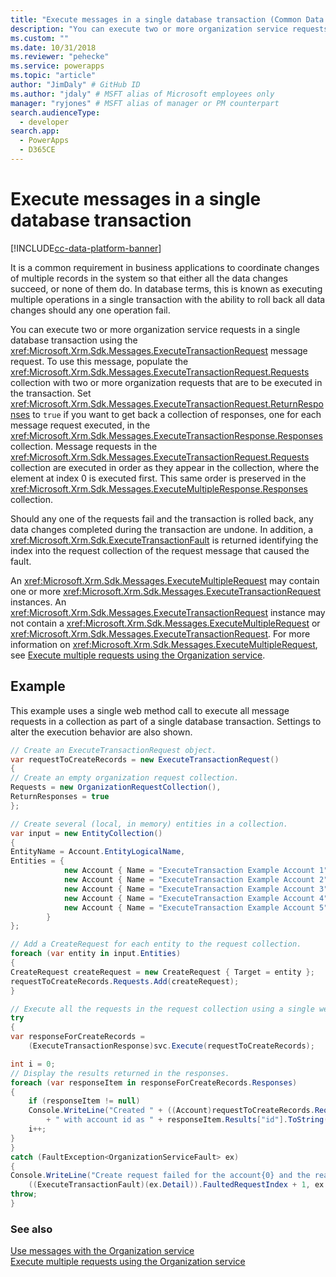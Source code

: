 ```yaml
---
title: "Execute messages in a single database transaction (Common Data Service) | Microsoft Docs" # Intent and product brand in a unique string of 43-59 chars including spaces
description: "You can execute two or more organization service requests in a single database transaction using the ExecuteTransactionRequest message request." # 115-145 characters including spaces. This abstract displays in the search result.
ms.custom: ""
ms.date: 10/31/2018
ms.reviewer: "pehecke"
ms.service: powerapps
ms.topic: "article"
author: "JimDaly" # GitHub ID
ms.author: "jdaly" # MSFT alias of Microsoft employees only
manager: "ryjones" # MSFT alias of manager or PM counterpart
search.audienceType: 
  - developer
search.app: 
  - PowerApps
  - D365CE
---
```

# Execute messages in a single database transaction

 [!INCLUDE[cc-data-platform-banner](../../../includes/cc-data-platform-banner.md)]

It is a common requirement in business applications to coordinate changes of multiple records in the system so that either all the data changes succeed, or none of them do. In database terms, this is known as executing multiple operations in a single transaction with the ability to roll back all data changes should any one operation fail.  
  
 You can execute two or more organization service requests in a single database transaction using the <xref:Microsoft.Xrm.Sdk.Messages.ExecuteTransactionRequest> message request. To use this message, populate the <xref:Microsoft.Xrm.Sdk.Messages.ExecuteTransactionRequest.Requests> collection with two or more organization requests that are to be executed in the transaction. Set <xref:Microsoft.Xrm.Sdk.Messages.ExecuteTransactionRequest.ReturnResponses> to `true` if you want to get back a collection of responses, one for each message request executed, in the <xref:Microsoft.Xrm.Sdk.Messages.ExecuteTransactionResponse.Responses> collection. Message requests in the <xref:Microsoft.Xrm.Sdk.Messages.ExecuteTransactionRequest.Requests> collection are executed in order as they appear in the collection, where the element at index 0 is executed first. This same order is preserved in the <xref:Microsoft.Xrm.Sdk.Messages.ExecuteMultipleResponse.Responses> collection.  
  
 Should any one of the requests fail and the transaction is rolled back, any data changes completed during the transaction are undone. In addition, a <xref:Microsoft.Xrm.Sdk.ExecuteTransactionFault> is returned identifying the index into the request collection of the request message that caused the fault.  
  
 An <xref:Microsoft.Xrm.Sdk.Messages.ExecuteMultipleRequest> may contain one or more <xref:Microsoft.Xrm.Sdk.Messages.ExecuteTransactionRequest> instances.  An <xref:Microsoft.Xrm.Sdk.Messages.ExecuteTransactionRequest> instance may not contain a <xref:Microsoft.Xrm.Sdk.Messages.ExecuteMultipleRequest> or <xref:Microsoft.Xrm.Sdk.Messages.ExecuteTransactionRequest>. For more information on <xref:Microsoft.Xrm.Sdk.Messages.ExecuteMultipleRequest>, see [Execute multiple requests using the Organization service](execute-multiple-requests.md). 

## Example

This example uses a single web method call to execute all message requests in a collection as part of a single database transaction. Settings to alter the execution behavior are also shown.

```csharp
// Create an ExecuteTransactionRequest object.
var requestToCreateRecords = new ExecuteTransactionRequest()
{
// Create an empty organization request collection.
Requests = new OrganizationRequestCollection(),
ReturnResponses = true
};

// Create several (local, in memory) entities in a collection. 
var input = new EntityCollection()
{
EntityName = Account.EntityLogicalName,
Entities = {
            new Account { Name = "ExecuteTransaction Example Account 1" },
            new Account { Name = "ExecuteTransaction Example Account 2" },
            new Account { Name = "ExecuteTransaction Example Account 3" },
            new Account { Name = "ExecuteTransaction Example Account 4" },
            new Account { Name = "ExecuteTransaction Example Account 5" }
        }
};

// Add a CreateRequest for each entity to the request collection.
foreach (var entity in input.Entities)
{
CreateRequest createRequest = new CreateRequest { Target = entity };
requestToCreateRecords.Requests.Add(createRequest);
}

// Execute all the requests in the request collection using a single web method call.
try
{
var responseForCreateRecords =
    (ExecuteTransactionResponse)svc.Execute(requestToCreateRecords);

int i = 0;
// Display the results returned in the responses.
foreach (var responseItem in responseForCreateRecords.Responses)
{
    if (responseItem != null)
    Console.WriteLine("Created " + ((Account)requestToCreateRecords.Requests[i].Parameters["Target"]).Name
        + " with account id as " + responseItem.Results["id"].ToString());
    i++;
}
}
catch (FaultException<OrganizationServiceFault> ex)
{
Console.WriteLine("Create request failed for the account{0} and the reason being: {1}",
    ((ExecuteTransactionFault)(ex.Detail)).FaultedRequestIndex + 1, ex.Detail.Message);
throw;
}
```

### See also

[Use messages with the Organization service](use-messages.md)<br />
[Execute multiple requests using the Organization service](execute-multiple-requests.md)